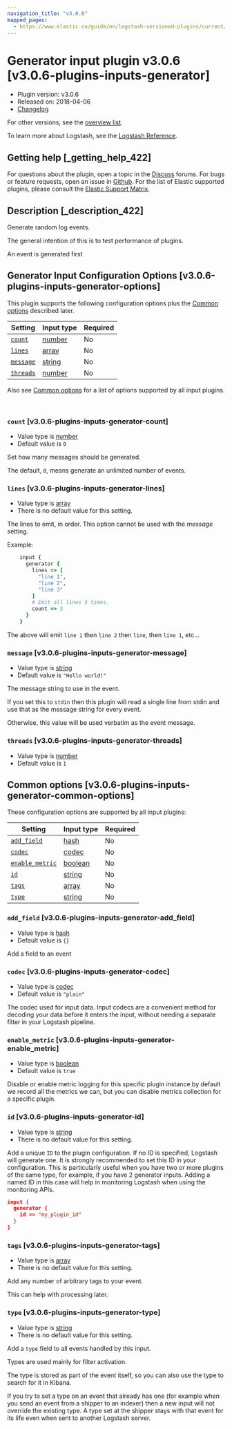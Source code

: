 ```yaml
---
navigation_title: "v3.0.6"
mapped_pages:
  - https://www.elastic.co/guide/en/logstash-versioned-plugins/current/v3.0.6-plugins-inputs-generator.html
---
```


# Generator input plugin v3.0.6 [v3.0.6-plugins-inputs-generator]


* Plugin version: v3.0.6
* Released on: 2018-04-06
* [Changelog](https://github.com/logstash-plugins/logstash-input-generator/blob/v3.0.6/CHANGELOG.md)

For other versions, see the [overview list](input-generator-index.md).

To learn more about Logstash, see the [Logstash Reference](logstash://reference/index.md).

## Getting help [_getting_help_422]

For questions about the plugin, open a topic in the [Discuss](http://discuss.elastic.co) forums. For bugs or feature requests, open an issue in [Github](https://github.com/logstash-plugins/logstash-input-generator). For the list of Elastic supported plugins, please consult the [Elastic Support Matrix](https://www.elastic.co/support/matrix#matrix_logstash_plugins).


## Description [_description_422]

Generate random log events.

The general intention of this is to test performance of plugins.

An event is generated first


## Generator Input Configuration Options [v3.0.6-plugins-inputs-generator-options]

This plugin supports the following configuration options plus the [Common options](v3-0-6-plugins-inputs-generator.md#v3.0.6-plugins-inputs-generator-common-options) described later.

| Setting | Input type | Required |
| --- | --- | --- |
| [`count`](v3-0-6-plugins-inputs-generator.md#v3.0.6-plugins-inputs-generator-count) | [number](logstash://reference/configuration-file-structure.md#number) | No |
| [`lines`](v3-0-6-plugins-inputs-generator.md#v3.0.6-plugins-inputs-generator-lines) | [array](logstash://reference/configuration-file-structure.md#array) | No |
| [`message`](v3-0-6-plugins-inputs-generator.md#v3.0.6-plugins-inputs-generator-message) | [string](logstash://reference/configuration-file-structure.md#string) | No |
| [`threads`](v3-0-6-plugins-inputs-generator.md#v3.0.6-plugins-inputs-generator-threads) | [number](logstash://reference/configuration-file-structure.md#number) | No |

Also see [Common options](v3-0-6-plugins-inputs-generator.md#v3.0.6-plugins-inputs-generator-common-options) for a list of options supported by all input plugins.

 

### `count` [v3.0.6-plugins-inputs-generator-count]

* Value type is [number](logstash://reference/configuration-file-structure.md#number)
* Default value is `0`

Set how many messages should be generated.

The default, `0`, means generate an unlimited number of events.


### `lines` [v3.0.6-plugins-inputs-generator-lines]

* Value type is [array](logstash://reference/configuration-file-structure.md#array)
* There is no default value for this setting.

The lines to emit, in order. This option cannot be used with the *message* setting.

Example:

```ruby
    input {
      generator {
        lines => [
          "line 1",
          "line 2",
          "line 3"
        ]
        # Emit all lines 3 times.
        count => 3
      }
    }
```

The above will emit `line 1` then `line 2` then `line`, then `line 1`, etc…​


### `message` [v3.0.6-plugins-inputs-generator-message]

* Value type is [string](logstash://reference/configuration-file-structure.md#string)
* Default value is `"Hello world!"`

The message string to use in the event.

If you set this to `stdin` then this plugin will read a single line from stdin and use that as the message string for every event.

Otherwise, this value will be used verbatim as the event message.


### `threads` [v3.0.6-plugins-inputs-generator-threads]

* Value type is [number](logstash://reference/configuration-file-structure.md#number)
* Default value is `1`



## Common options [v3.0.6-plugins-inputs-generator-common-options]

These configuration options are supported by all input plugins:

| Setting | Input type | Required |
| --- | --- | --- |
| [`add_field`](v3-0-6-plugins-inputs-generator.md#v3.0.6-plugins-inputs-generator-add_field) | [hash](logstash://reference/configuration-file-structure.md#hash) | No |
| [`codec`](v3-0-6-plugins-inputs-generator.md#v3.0.6-plugins-inputs-generator-codec) | [codec](logstash://reference/configuration-file-structure.md#codec) | No |
| [`enable_metric`](v3-0-6-plugins-inputs-generator.md#v3.0.6-plugins-inputs-generator-enable_metric) | [boolean](logstash://reference/configuration-file-structure.md#boolean) | No |
| [`id`](v3-0-6-plugins-inputs-generator.md#v3.0.6-plugins-inputs-generator-id) | [string](logstash://reference/configuration-file-structure.md#string) | No |
| [`tags`](v3-0-6-plugins-inputs-generator.md#v3.0.6-plugins-inputs-generator-tags) | [array](logstash://reference/configuration-file-structure.md#array) | No |
| [`type`](v3-0-6-plugins-inputs-generator.md#v3.0.6-plugins-inputs-generator-type) | [string](logstash://reference/configuration-file-structure.md#string) | No |

### `add_field` [v3.0.6-plugins-inputs-generator-add_field]

* Value type is [hash](logstash://reference/configuration-file-structure.md#hash)
* Default value is `{}`

Add a field to an event


### `codec` [v3.0.6-plugins-inputs-generator-codec]

* Value type is [codec](logstash://reference/configuration-file-structure.md#codec)
* Default value is `"plain"`

The codec used for input data. Input codecs are a convenient method for decoding your data before it enters the input, without needing a separate filter in your Logstash pipeline.


### `enable_metric` [v3.0.6-plugins-inputs-generator-enable_metric]

* Value type is [boolean](logstash://reference/configuration-file-structure.md#boolean)
* Default value is `true`

Disable or enable metric logging for this specific plugin instance by default we record all the metrics we can, but you can disable metrics collection for a specific plugin.


### `id` [v3.0.6-plugins-inputs-generator-id]

* Value type is [string](logstash://reference/configuration-file-structure.md#string)
* There is no default value for this setting.

Add a unique `ID` to the plugin configuration. If no ID is specified, Logstash will generate one. It is strongly recommended to set this ID in your configuration. This is particularly useful when you have two or more plugins of the same type, for example, if you have 2 generator inputs. Adding a named ID in this case will help in monitoring Logstash when using the monitoring APIs.

```json
input {
  generator {
    id => "my_plugin_id"
  }
}
```


### `tags` [v3.0.6-plugins-inputs-generator-tags]

* Value type is [array](logstash://reference/configuration-file-structure.md#array)
* There is no default value for this setting.

Add any number of arbitrary tags to your event.

This can help with processing later.


### `type` [v3.0.6-plugins-inputs-generator-type]

* Value type is [string](logstash://reference/configuration-file-structure.md#string)
* There is no default value for this setting.

Add a `type` field to all events handled by this input.

Types are used mainly for filter activation.

The type is stored as part of the event itself, so you can also use the type to search for it in Kibana.

If you try to set a type on an event that already has one (for example when you send an event from a shipper to an indexer) then a new input will not override the existing type. A type set at the shipper stays with that event for its life even when sent to another Logstash server.



